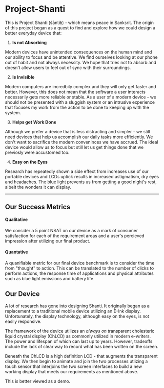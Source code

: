 # Project-Shanti

This is Project Shanti (śāntiḥ) - which means peace in Sanksrit. The origin of this project began as a quest to find and explore how we could design a better everyday device that:

1. **Is not Absorbing**

Modern devices have unintended consequences on the human mind and our ability to focus and be attentive. We find ourselves looking at our phone out of habit and not always necessity. We hope that tries not to absorb and doesn't allow users to feel out of sync with their surroundings.

2. **Is Invisible**

Modern computers are incredbily complex and they will only get faster and better. However, this does not mean that the software a user interacts necessarily gets more reliable or stable. As a user of a modern device - we should not be presented with a sluggish system or an intrusive experience that focuses my work from the action to be done to keeping up with the system.
  
3. **Helps get Work Done**

Although we prefer a device that is less distracting and simpler - we still need devices that help us accomplish our daily tasks more efficiently. We don't want to sacrifice the modern conveninces we have accrued. The ideal device would allow us to focus but still let us get things done that we previosly were accustomed too.
  
4. **Easy on the Eyes**

Research has repeatedly shown a side effect from increases use of our portable devices and LCDs uptick results in increased astigmatism, dry eyes and headaches. The blue light prevents us from getting a good night's rest, albeit the wonders it can display. 
  
-------
## Our Success Metrics

#### Qualitative
We consider a 5 point NSAT on our device as a mark of consumer satisfaction for each of the requirement areas and a user's percieved impression after utilizing our final product.

#### Quantative
A quanifiable metric for our final device benchmark is to consider the time from "thought" to action. This can be translated to the number of clicks to perform actions, the response time of applications and physical attributes such as blue light emissions and battery life.

## Our Device
A lot of research has gone into designing Shanti. It originally began as a replacement to a traditional mobile device utilizing an E-Ink display. Unfortunately, the display technology, although easy on the eyes, is not easily responsive. 

The framework of the device utilizes an *always on* transparent cholesteric liquid crystal display (ChLCD) as commonly utilized in modern e-writers. The power and lifespan of which can last up to years. However, tradeoffs include the lack of clear way to record what has been written on the screen.

Beneath the ChLCD is a high definition LCD - that augments the transparent display. We then begin to animate and join the two processes utlizing a touch sensor that interjoins the two screen interfaces to build a new working display that meets our requirements as mentioned above. 

This is better viewed as a demo.











